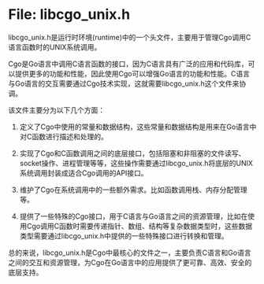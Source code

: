 # File: libcgo_unix.h

libcgo_unix.h是运行时环境(runtime)中的一个头文件，主要用于管理Cgo调用C语言函数时的UNIX系统调用。

Cgo是Go语言中调用C语言函数的接口，因为C语言具有广泛的应用和代码库，可以提供更多的功能和性能，因此使用Cgo可以增强Go语言的功能和性能。C语言与Go语言的交互需要通过Cgo技术实现，这就需要libcgo_unix.h这个文件来协调。

该文件主要分为以下几个方面：

1. 定义了Cgo中使用的常量和数据结构，这些常量和数据结构是用来在Go语言中对C函数进行描述和处理的。

2. 实现了Cgo和C函数调用之间的底层接口，包括阻塞和非阻塞的文件读写、socket操作、进程管理等等，这些操作需要通过libcgo_unix.h将底层的UNIX系统调用封装成适合Cgo调用的API接口。

3. 维护了Cgo在系统调用中的一些额外需求。比如函数调用栈、内存分配管理等。

4. 提供了一些特殊的Cgo接口，用于C语言与Go语言之间的资源管理，比如在使用Cgo调用C函数时需要传递指针、数组、结构等复杂数据类型时，这些数据类型需要通过libcgo_unix.h中提供的一些特殊接口进行转换和管理。

总的来说，libcgo_unix.h是Cgo中最核心的文件之一，主要负责C语言和Go语言之间的交互和资源管理，为Cgo在Go语言中的应用提供了更可靠、高效、安全的底层支持。

